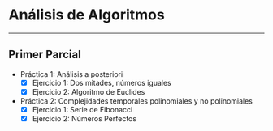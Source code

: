 # Análisis de Algoritmos

---
## Primer Parcial
- Práctica 1: Análisis a posteriori
	- [x] Ejercicio 1: Dos mitades, números iguales
	- [x] Ejercicio 2: Algoritmo de Euclides

- Práctica 2: Complejidades temporales polinomiales y no polinomiales
	- [x] Ejercicio 1: Serie de Fibonacci
	- [x] Ejercicio 2: Números Perfectos
